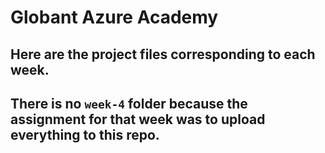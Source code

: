 # Globant Azure Academy 

## Here are the project files corresponding to each week.

## There is no ```week-4``` folder because the assignment for that week was to upload everything to this repo.
